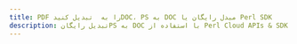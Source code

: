 ---title: PDF را به  تبدیل کنیدDOC، PS به DOC مبدل رایگان یا Perl SDKdescription: تبدیل رایگانPS به DOC با استفاده از Perl Cloud APIs & SDK همچنین اسناد PDF را در Cloud ایجاد، ویرایش و رندر کنید.---